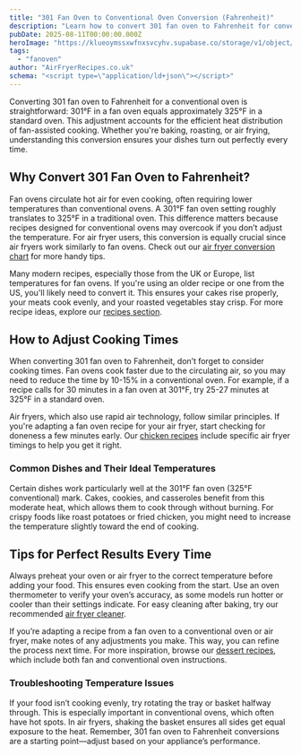```yaml
---
title: "301 Fan Oven to Conventional Oven Conversion (Fahrenheit)"
description: "Learn how to convert 301 fan oven to Fahrenheit for conventional ovens with our easy guide. Get perfect results every time in just minutes!"
pubDate: 2025-08-11T00:00:00.000Z
heroImage: "https://klueoymssxwfnxsvcyhv.supabase.co/storage/v1/object/public/md/301-fan-oven-to-conventional-oven-conversion-fahrenheit-ef99f0f3.png"
tags:
  - "fanoven"
author: "AirFryerRecipes.co.uk"
schema: "<script type=\"application/ld+json\"></script>"
---
```


<p>Converting 301 fan oven to Fahrenheit for a conventional oven is straightforward: 301°F in a fan oven equals approximately 325°F in a standard oven. This adjustment accounts for the efficient heat distribution of fan-assisted cooking. Whether you're baking, roasting, or air frying, understanding this conversion ensures your dishes turn out perfectly every time.</p>

<h2>Why Convert 301 Fan Oven to Fahrenheit?</h2>
<p>Fan ovens circulate hot air for even cooking, often requiring lower temperatures than conventional ovens. A 301°F fan oven setting roughly translates to 325°F in a traditional oven. This difference matters because recipes designed for conventional ovens may overcook if you don’t adjust the temperature. For air fryer users, this conversion is equally crucial since air fryers work similarly to fan ovens. Check out our <a href=https://www.airfryerrecipe.co.uk/air-fryer-conversion-chart>air fryer conversion chart</a> for more handy tips.</p>

<p>Many modern recipes, especially those from the UK or Europe, list temperatures for fan ovens. If you're using an older recipe or one from the US, you'll likely need to convert it. This ensures your cakes rise properly, your meats cook evenly, and your roasted vegetables stay crisp. For more recipe ideas, explore our <a href=https://www.airfryerrecipe.co.uk/recipes>recipes section</a>.</p>

<h2>How to Adjust Cooking Times</h2>
<p>When converting 301 fan oven to Fahrenheit, don’t forget to consider cooking times. Fan ovens cook faster due to the circulating air, so you may need to reduce the time by 10-15% in a conventional oven. For example, if a recipe calls for 30 minutes in a fan oven at 301°F, try 25-27 minutes at 325°F in a standard oven.</p>

<p>Air fryers, which also use rapid air technology, follow similar principles. If you're adapting a fan oven recipe for your air fryer, start checking for doneness a few minutes early. Our <a href=https://www.airfryerrecipe.co.uk/recipe-category/chicken>chicken recipes</a> include specific air fryer timings to help you get it right.</p>

<h3>Common Dishes and Their Ideal Temperatures</h3>
<p>Certain dishes work particularly well at the 301°F fan oven (325°F conventional) mark. Cakes, cookies, and casseroles benefit from this moderate heat, which allows them to cook through without burning. For crispy foods like roast potatoes or fried chicken, you might need to increase the temperature slightly toward the end of cooking.</p>

<h2>Tips for Perfect Results Every Time</h2>
<p>Always preheat your oven or air fryer to the correct temperature before adding your food. This ensures even cooking from the start. Use an oven thermometer to verify your oven’s accuracy, as some models run hotter or cooler than their settings indicate. For easy cleaning after baking, try our recommended <a href=https://www.airfryerrecipe.co.uk/air-fryer-cleaner>air fryer cleaner</a>.</p>

<p>If you’re adapting a recipe from a fan oven to a conventional oven or air fryer, make notes of any adjustments you make. This way, you can refine the process next time. For more inspiration, browse our <a href=https://www.airfryerrecipe.co.uk/recipe-category/dessert>dessert recipes</a>, which include both fan and conventional oven instructions.</p>

<h3>Troubleshooting Temperature Issues</h3>
<p>If your food isn’t cooking evenly, try rotating the tray or basket halfway through. This is especially important in conventional ovens, which often have hot spots. In air fryers, shaking the basket ensures all sides get equal exposure to the heat. Remember, 301 fan oven to Fahrenheit conversions are a starting point—adjust based on your appliance’s performance.</p>